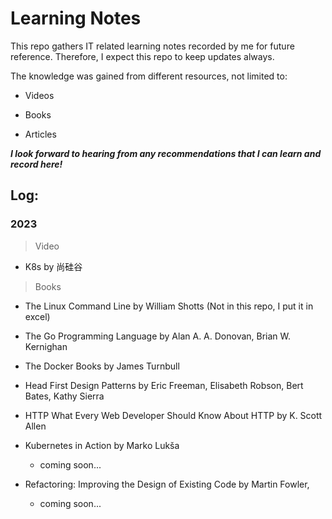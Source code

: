 # Learning Notes

This repo gathers IT related learning notes recorded by me for future reference. Therefore, I
expect this repo to keep updates always.

The knowledge was gained from different resources, not limited to:

- Videos

- Books

- Articles

***I look forward to hearing from  any recommendations that I can learn and record here!***

## Log:


### 2023

> Video

- K8s by 尚硅谷

> Books

- The Linux Command Line by William Shotts (Not in this repo, I put it in excel)

- The Go Programming Language by Alan A. A. Donovan, Brian W. Kernighan

- The Docker Books by James Turnbull

- Head First Design Patterns by Eric Freeman, Elisabeth Robson, Bert Bates, Kathy Sierra 

- HTTP What Every Web Developer Should Know About HTTP by K. Scott Allen

- Kubernetes in Action by Marko Lukša 

    - coming soon...

- Refactoring: Improving the Design of Existing Code by Martin Fowler,

    - coming soon...
